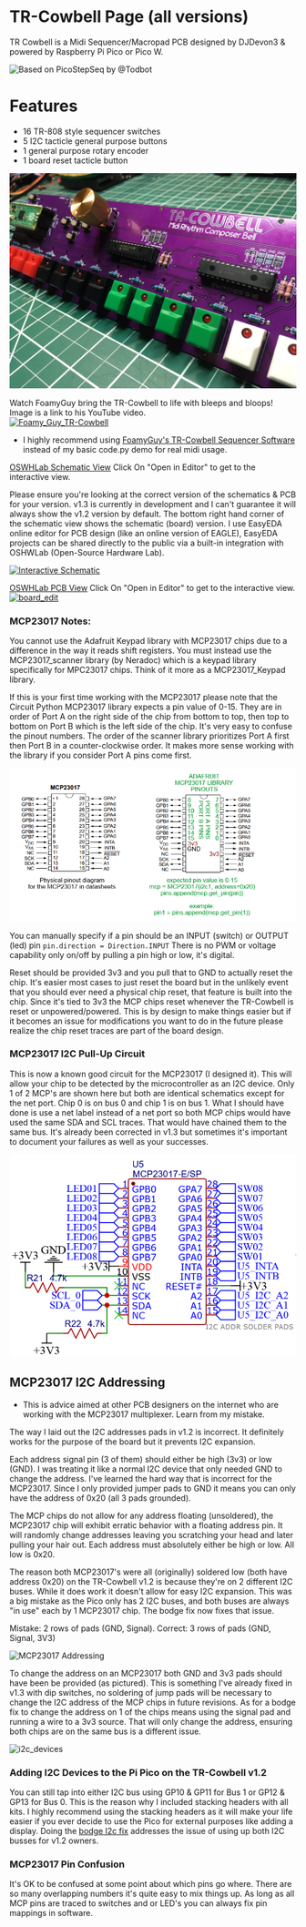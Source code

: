 # TR-Cowbell Page (all versions)
TR Cowbell is a Midi Sequencer/Macropad PCB designed by DJDevon3 & powered by Raspberry Pi Pico or Pico W.

![Based on PicoStepSeq by @Todbot](https://github.com/todbot/picostepseq)

# Features
- 16 TR-808 style sequencer switches
- 5 I2C tacticle general purpose buttons
- 1 general purpose rotary encoder
- 1 board reset tacticle button

![](https://raw.githubusercontent.com/DJDevon3/My_Circuit_Python_Projects/main/Boards/raspberrypi/Raspberry%20Pi%20Pico/TR%20Cowbell/Pictures/v1.2_screenshot.jpg)


Watch FoamyGuy bring the TR-Cowbell to life with bleeps and bloops! Image is a link to his YouTube video.  
[![Foamy_Guy_TR-Cowbell](https://user-images.githubusercontent.com/49322231/209728878-aee7aa86-ee7d-4b8d-9cf7-07cdacc37603.PNG)](https://youtu.be/QR1UXm6L_6I)

- I highly recommend using [FoamyGuy's TR-Cowbell Sequencer Software](https://github.com/FoamyGuy/TR_Cowbell_Sequencer_Software) instead of my basic code.py demo for real midi usage. 


[OSWHLab Schematic View](https://oshwlab.com/djdevon3/tr-cowbell) Click On "Open in Editor" to get to the interactive view. 

Please ensure you're looking at the correct version of the schematics & PCB for your version. v1.3 is currently in development and I can't guarantee it will always show the v1.2 version by default. The bottom right hand corner of the schematic view shows the schematic (board) version. I use EasyEDA online editor for PCB design (like an online version of EAGLE), EasyEDA projects can be shared directly to the public via a built-in integration with OSHWLab (Open-Source Hardware Lab).

[![Interactive Schematic](https://user-images.githubusercontent.com/49322231/211129691-dff79537-d356-4c8f-8018-5aee37fdd8c6.PNG)](https://oshwlab.com/djdevon3/tr-cowbell) 

[OSWHLab PCB View](https://oshwlab.com/djdevon3/tr-cowbell) Click On "Open in Editor" to get to the interactive view. 
[![board_edit](https://user-images.githubusercontent.com/49322231/211129802-da455512-baab-4bc4-bef5-35cfddc2690f.PNG)](https://oshwlab.com/djdevon3/tr-cowbell) 

### MCP23017 Notes:
You cannot use the Adafruit Keypad library with MCP23017 chips due to a difference in the way it reads shift registers. You must instead use the MCP23017_scanner library (by Neradoc) which is a keypad library specifically for MPC23017 chips. Think of it more as a MCP23017_Keypad library.

If this is your first time working with the MCP23017 please note that the Circuit Python MCP23017 library expects a pin value of 0-15. They are in order of Port A on the right side of the chip from bottom to top, then top to bottom on Port B which is the left side of the chip. It's very easy to confuse the pinout numbers. The order of the scanner library prioritizes Port A first then Port B in a counter-clockwise order. It makes more sense working with the library if you consider Port A pins come first.

![](https://raw.githubusercontent.com/DJDevon3/My_Circuit_Python_Projects/main/Boards/raspberrypi/Raspberry%20Pi%20Pico/TR%20Cowbell/MCP%20Diagram.jpg)

You can manually specify if a pin should be an INPUT (switch) or OUTPUT (led) pin `pin.direction = Direction.INPUT` There is no PWM or voltage capability only on/off by pulling a pin high or low, it's digital.

Reset should be provided 3v3 and you pull that to GND to actually reset the chip. It's easier most cases to just reset the board but in the unlikely event that you should ever need a physical chip reset, that feature is built into the chip. Since it's tied to 3v3 the MCP chips reset whenever the TR-Cowbell is reset or unpowered/powered. This is by design to make things easier but if it becomes an issue for modifications you want to do in the future please realize the chip reset traces are part of the board design.

### MCP23017 I2C Pull-Up Circuit
This is now a known good circuit for the MCP23017 (I designed it). This will allow your chip to be detected by the microcontroller as an I2C device. Only 1 of 2 MCP's are shown here but both are identical schematics except for the net port. Chip 0 is on bus 0 and chip 1 is on bus 1. What I should have done is use a net label instead of a net port so both MCP chips would have used the same SDA and SCL traces. That would have chained them to the same bus. It's already been corrected in v1.3 but sometimes it's important to document your failures as well as your successes.

![](https://raw.githubusercontent.com/DJDevon3/My_Circuit_Python_Projects/main/Boards/raspberrypi/Raspberry%20Pi%20Pico/TR%20Cowbell/MCP23017_Pullup_Diagram.PNG)

## MCP23017 I2C Addressing
- This is advice aimed at other PCB designers on the internet who are working with the MCP23017 multiplexer. Learn from my mistake.

The way I laid out the I2C addresses pads in v1.2 is incorrect. It definitely works for the purpose of the board but it prevents I2C expansion. 

Each address signal pin (3 of them) should either be high (3v3) or low (GND). I was treating it like a normal I2C device that only needed GND to change the address. I've learned the hard way that is incorrect for the MCP23017. Since I only provided jumper pads to GND it means you can only have the address of 0x20 (all 3 pads grounded). 

The MCP chips do not allow for any address floating (unsoldered), the MCP23017 chip will exhibit erratic behavior with a floating address pin. It will randomly change addresses leaving you scratching your head and later pulling your hair out. Each address must absolutely either be high or low. All low is 0x20. 

The reason both MCP23017's were all (originally) soldered low (both have address 0x20) on the TR-Cowbell v1.2 is because they're on 2 different I2C buses. While it does work it doesn't allow for easy I2C expansion. This was a big mistake as the Pico only has 2 I2C buses, and both buses are always "in use" each by 1 MCP23017 chip. The bodge fix now fixes that issue. 

Mistake: 2 rows of pads (GND, Signal). Correct: 3 rows of pads (GND, Signal, 3V3)

![MCP23017 Addressing](https://user-images.githubusercontent.com/49322231/209738852-a7c5ebf0-e847-41f2-91fd-223725190221.jpg)

To change the address on an MCP23017 both GND and 3v3 pads should have been be provided (as pictured). This is something I've already fixed in v1.3 with dip switches, no soldering of jump pads will be necessary to change the I2C address of the MCP chips in future revisions. As for a bodge fix to change the address on 1 of the chips means using the signal pad and running a wire to a 3v3 source. That will only change the address, ensuring both chips are on the same bus is a different issue.

![i2c_devices](https://user-images.githubusercontent.com/49322231/209739560-fe98bdec-a6be-4387-ac1d-8067821e12e9.png)

### Adding I2C Devices to the Pi Pico on the TR-Cowbell v1.2
You can still tap into either I2C bus using GP10 & GP11 for Bus 1 or GP12 & GP13 for Bus 0. This is the reason why I included stacking headers with all kits. I highly recommend using the stacking headers as it will make your life easier if you ever decide to use the Pico for external purposes like adding a display. Doing the [bodge I2c fix](https://github.com/DJDevon3/My_Circuit_Python_Projects/tree/main/Boards/raspberrypi/Raspberry%20Pi%20Pico/TR%20Cowbell/v1.2%20Hardware%20I2C%20Bus%20Fix) addresses the issue of using up both I2C busses for v1.2 owners.

### MCP23017 Pin Confusion
It's OK to be confused at some point about which pins go where. There are so many overlapping numbers it's quite easy to mix things up. As long as all MCP pins are traced to switches and or LED's you can always fix pin mappings in software.
